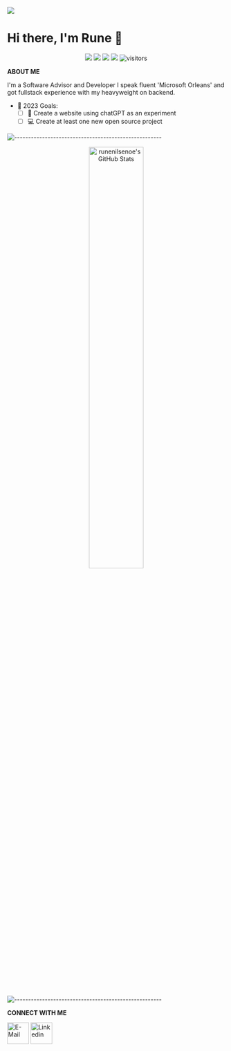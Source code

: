 ![](assets/Bottom_up.svg)
# Hi there, I'm Rune 👋

<p align="center">
    <a href="https://github.com/BEPb/BEPb"><img src="https://img.shields.io/badge/status-updating-brightgreen.svg"></a>
    <a href="https://github.com/BEPb/BEPb/graphs/contributors"><img src="https://img.shields.io/github/contributors/runenilsenoe/runenilsenoe?color=blue"></a>
    <a href="https://github.com/BEPb/BEPb/stargazers"><img src="https://img.shields.io/github/stars/runenilsenoe/runenilsenoe.svg?logo=github"></a>
    <a href="https://github.com/BEPb/BEPb/network/members"><img src="https://img.shields.io/github/forks/runenilsenoe/runenilsenoe.svg?color=blue&logo=github"></a>
    <img src="https://visitor-badge.laobi.icu/badge?page_id=runenilsenoe.runenilsenoe" alt="visitors"/>   
</p>

**ABOUT ME**

I'm a Software Advisor and Developer
I speak fluent 'Microsoft Orleans' and got fullstack experience with my heavyweight on backend. 

- 🥅 2023 Goals:
  - [ ] 📄 Create a website using chatGPT as an experiment
  - [ ] 💻 Create at least one new open source project

![-----------------------------------------------------](https://raw.githubusercontent.com/andreasbm/readme/master/assets/lines/aqua.png)

<div align="center">

<img width="50%" alt="runenilsenoe's GitHub Stats" src="https://github-readme-stats.vercel.app/api?username=runenilsenoe&&theme=react-dark&show_icons=true&hide_border=true&bg_color=0d1117&title_color=22eded&icon_color=22eded&text_color=cacaca&color=22eded&border_radius=0&count_private=true" />


</div>

![-----------------------------------------------------](https://raw.githubusercontent.com/andreasbm/readme/master/assets/lines/aqua.png)

**CONNECT WITH ME**

[<img title="E-Mail" height=50px src="https://mailmeteor.com/logos/assets/SVG/Gmail_Logo.svg" />][mail]
[<img title="Linkedin" height=50px src="https://cdn.jsdelivr.net/gh/devicons/devicon/icons/linkedin/linkedin-original.svg" />][linkedin]

<!-- Socials links -->

[linkedin]: https://www.linkedin.com/in/runenilsenoe/
[mail]: mailto:rune@skytechnorge.com
[stackoverflow]: https://stackoverflow.com/users/12206312
